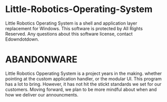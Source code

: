 # Little-Robotics-Operating-System
Little Robotics Operating System is a shell and application layer replacement for Windows. This software is protected by All Rights Reserved. Any questions about this software license, contact Edowndotdown.

# ABANDONWARE 
  Little Robotics Opperating System is a project years in the making. whether pointing at the custom application handler, or the modular UI. This program has a lot to bring. However, it has not hit the stickt standards we set for our customers. Moving forward, we plan to be more mindful about when and how we deliver our announcments. 
 
